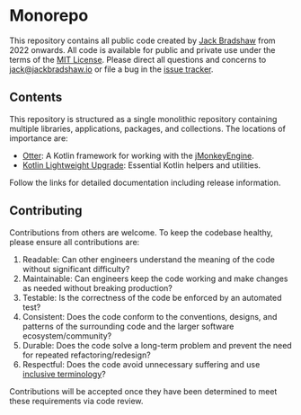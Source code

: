 # Monorepo

This repository contains all public code created by [Jack Bradshaw](https://jackbradshaw.io) from 2022 onwards.
All code is available for public and private use under the terms of the [MIT License](LICENSE). Please direct all
questions and concerns to [jack@jackbradshaw.io](mailto:jack@jackbradshaw.io) or file a bug in
the [issue tracker](https://github.com/jack-bradshaw/monorepo/issues).

## Contents

This repository is structured as a single monolithic repository containing multiple libraries, applications, packages,
and collections. The locations of importance are:

- [Otter](https://github.com/matthewbradshaw-io/monorepo/tree/main/java/io/matthewbradshaw/otter): A Kotlin
  framework for working with the [jMonkeyEngine](https://jmonkeyengine.org/).
- [Kotlin Lightweight Upgrade](https://github.com/matthewbradshaw-io/monorepo/tree/main/java/io/matthewbradshaw/klu):
  Essential Kotlin helpers and utilities.

Follow the links for detailed documentation including release information.

## Contributing

Contributions from others are welcome. To keep the codebase healthy, please ensure all contributions are:

1. Readable: Can other engineers understand the meaning of the code without significant difficulty?
2. Maintainable: Can engineers keep the code working and make changes as needed without breaking production?
3. Testable: Is the correctness of the code be enforced by an automated test?
4. Consistent: Does the code conform to the conventions, designs, and patterns of the surrounding code and the larger
   software ecosystem/community?
5. Durable: Does the code solve a long-term problem and prevent the need for repeated refactoring/redesign?
6. Respectful: Does the code avoid unnecessary suffering and
   use [inclusive terminology](https://opensource.google/documentation/reference/respectfulcode)?

Contributions will be accepted once they have been determined to meet these requirements via code review.
